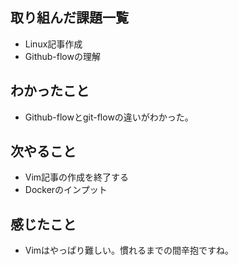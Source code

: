 ## 取り組んだ課題一覧
- Linux記事作成
- Github-flowの理解
## わかったこと
- Github-flowとgit-flowの違いがわかった。
## 次やること
- Vim記事の作成を終了する
- Dockerのインプット
## 感じたこと
- Vimはやっぱり難しい。慣れるまでの間辛抱ですね。
